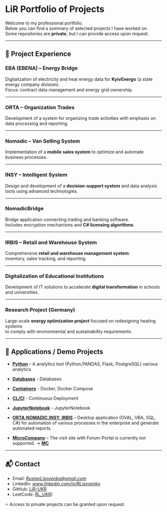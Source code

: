 # LiR Portfolio of Projects

Welcome to my professional portfolio.  
Below you can find a summary of selected projects I have worked on.  
Some repositories are **private**, but I can provide access upon request.

---

## 🔹 Project Experience

### EBA (EBENA) – Energy Bridge
Digitalization of electricity and heat energy data for **KyivEnergo** (a state energy company division).  
Focus: contract data management and energy grid ownership.

---

### ORTA – Organization Trades
Development of a system for organizing trade activities with emphasis on data processing and reporting.

---

### Nomadic – Van Selling System
Implementation of a **mobile sales system** to optimize and automate business processes.

---

### INSY – Intelligent System
Design and development of a **decision-support system** and data analysis tools using advanced technologies.

---

### NomadicBridge
Bridge application connecting trading and banking software.  
Includes encryption mechanisms and **C# licensing algorithms**.

---

### IRBIS – Retail and Warehouse System
Comprehensive **retail and warehouse management system**:  
inventory, sales tracking, and reporting.

---

### Digitalization of Educational Institutions
Development of IT solutions to accelerate **digital transformation** in schools and universities.

---

### Research Project (Germany)
Large-scale **energy optimization project** focused on redesigning heating systems  
to comply with environmental and sustainability requirements.

---

## 📱 Applications / Demo Projects

- **[Python](https://github.com/LiR-UKR/Python.git)** – A analytics tool (Python,PANDAS, Flask, PostgreSQL) various analytics
- **[Databases](https://github.com/LiR-UKR/Databases.git)** - Databases
- **[Containers]()** - Docker, Docker Compose 
- **[CL/CI]()** - Continuous Deployment
- **[JupyterNotebook](https://github.com/LiR-UKR/JupyterNotebook.git)** - JupyterNotebook

- **[ORTA,NOMADIC,INSY, IRBIS]()** – Desktop application (OVAL, VBA, SQL, C#) for automation of various processes in the enterprise and generate automated reports.  
- **[MicroCompany](https://github.com/LiR-UKR/MicroCompany.git)** – The visit site with Forum-Portal is currently not supported. -> **[MC](https://www.microcompany.com.ua/MicroCompany.html)** 

---

## 📬 Contact
- Email: *RuslanLisovenko@gmail.com*  
- LinkedIn: *www.linkedin.com/in/RLisovenko*  
- GitHub: [LiR-UKR](https://github.com/LiR-UKR)
- LeetCode: [RL_UKR](https://leetcode.com/u/RL_UKR/))

⭐ Access to private projects can be granted upon request.
